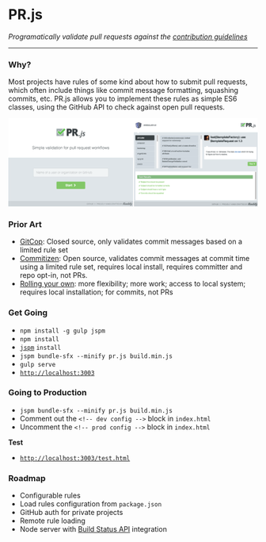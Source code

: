# PR.js

_Programatically validate pull requests against the [contribution guidelines](https://help.github.com/articles/setting-guidelines-for-repository-contributors/)_

---

### Why?

Most projects have rules of some kind about how to submit pull requests, which often include things like commit message formatting, squashing commits, etc. PR.js allows you to implement these rules as simple ES6 classes, using the GitHub API to check against open pull requests.

![Screenshots](screenshots.png)


### Prior Art

 - [GitCop](https://gitcop.com/): Closed source, only validates commit messages based on a limited rule set
 - [Commitizen](http://commitizen.github.io/cz-cli/): Open source, validates commit messages at commit time using a limited rule set, requires local install, requires committer and repo opt-in, not PRs.
 - [Rolling your own](http://addamhardy.com/blog/2013/06/05/good-commit-messages-and-enforcing-them-with-git-hooks/): more flexibility; more work; access to local system; requires local installation; for commits, not PRs


### Get Going

 - `npm install -g gulp jspm`
 - `npm install`
 - [`jspm`](http://jspm.io/) `install`
 - `jspm bundle-sfx --minify pr.js build.min.js`
 - `gulp serve`
 - [`http://localhost:3003`](http://localhost:3003)

### Going to Production

 - `jspm bundle-sfx --minify pr.js build.min.js`
 - Comment out the `<!-- dev config -->` block in `index.html`
 - Uncomment the `<!-- prod config -->` block in `index.html`

**Test**

 - [`http://localhost:3003/test.html`](http://localhost:3003/test.html)

### Roadmap

 - Configurable rules
 - Load rules configuration from `package.json`
 - GitHub auth for private projects
 - Remote rule loading
 - Node server with [Build Status API](https://developer.github.com/v3/repos/statuses/) integration
